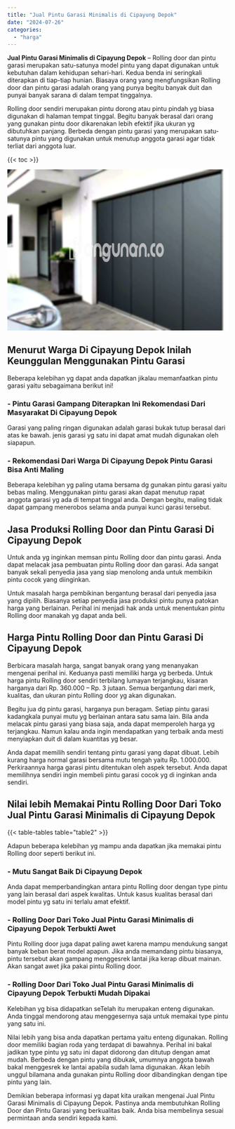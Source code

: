 ```yaml
---
title: "Jual Pintu Garasi Minimalis di Cipayung Depok"
date: "2024-07-26"
categories: 
  - "harga"
---
```


**Jual Pintu Garasi Minimalis di Cipayung Depok** – Rolling door dan pintu garasi merupakan satu-satunya model pintu yang dapat digunakan untuk kebutuhan dalam kehidupan sehari-hari. Kedua benda ini seringkali diterapkan di tiap-tiap hunian. Biasaya orang yang mengfungsikan Rolling door dan pintu garasi adalah orang yang punya begitu banyak duit dan punyai banyak sarana di dalam tempat tinggalnya.

Rolling door sendiri merupakan pintu dorong atau pintu pindah yg biasa digunakan di halaman tempat tinggal. Begitu banyak berasal dari orang yang gunakan pintu door dikarenakan lebih efektif jika ukuran yg dibutuhkan panjang. Berbeda dengan pintu garasi yang merupakan satu-satunya pintu yang digunakan untuk menutup anggota garasi agar tidak terliat dari anggota luar.

{{< toc >}}

![Jual Pintu Garasi Minimalis di Cipayung Depok](/images/pintu-garasi-57.png)

## Menurut Warga Di Cipayung Depok Inilah Keunggulan Menggunakan Pintu Garasi

Beberapa kelebihan yg dapat anda dapatkan jikalau memanfaatkan pintu garasi yaitu sebagaimana berikut ini!

### \- Pintu Garasi Gampang Diterapkan Ini Rekomendasi Dari Masyarakat Di Cipayung Depok

Garasi yang paling ringan digunakan adalah garasi bukak tutup berasal dari atas ke bawah. jenis garasi yg satu ini dapat amat mudah digunakan oleh siapapun.

### \- Rekomendasi Dari Warga Di Cipayung Depok Pintu Garasi Bisa Anti Maling

Beberapa kelebihan yg paling utama bersama dg gunakan pintu garasi yaitu bebas maling. Menggunakan pintu garasi akan dapat menutup rapat anggota garasi yg ada di tempat tinggal anda. Dengan begitu, maling tidak dapat gampang menerobos selama anda punyai kunci garasi tersebut.

## Jasa Produksi Rolling Door dan Pintu Garasi Di Cipayung Depok

Untuk anda yg inginkan memsan pintu Rolling door dan pintu garasi. Anda dapat melacak jasa pembuatan pintu Rolling door dan garasi. Ada sangat banyak sekali penyedia jasa yang siap menolong anda untuk membikin pintu cocok yang diinginkan.

Untuk masalah harga pembikinan bergantung berasal dari penyedia jasa yang dipilih. Biasanya setiap penyedia jasa produksi pintu punya patokan harga yang berlainan. Perihal ini menjadi hak anda untuk menentukan pintu Rolling door manakah yg dapat anda beli.

## Harga Pintu Rolling Door dan Pintu Garasi Di Cipayung Depok

Berbicara masalah harga, sangat banyak orang yang menanyakan mengenai perihal ini. Keduanya pasti memiliki harga yg berbeda. Untuk harga pintu Rolling door sendiri terbilang lumayan terjangkau, kisaran harganya dari Rp. 360.000 – Rp. 3 jutaan. Semua bergantung dari merk, kualitas, dan ukuran pintu Rolling door yg akan digunakan.

Begitu jua dg pintu garasi, harganya pun beragam. Setiap pintu garasi kadangkala punyai mutu yg berlainan antara satu sama lain. Bila anda melacak pintu garasi yang biasa saja, anda dapat memperoleh harga yg terjangkau. Namun kalau anda ingin mendapatkan yang terbaik anda mesti menyiapkan duit di dalam kuantitas yg besar.

Anda dapat memilih sendiri tentang pintu garasi yang dapat dibuat. Lebih kurang harga normal garasi bersama mutu tengah yaitu Rp. 1.000.000. Perkiraannya harga garasi pintu ditentukan oleh aspek tersebut. Anda dapat memilihnya sendiri ingin membeli pintu garasi cocok yg di inginkan anda sendiri.

## Nilai lebih Memakai Pintu Rolling Door Dari Toko Jual Pintu Garasi Minimalis di Cipayung Depok

{{< table-tables table="table2" >}}

Adapun beberapa kelebihan yg mampu anda dapatkan jika memakai pintu Rolling door seperti berikut ini.

### \- Mutu Sangat Baik Di Cipayung Depok

Anda dapat memperbandingkan antara pintu Rolling door dengan type pintu yang lain berasal dari aspek kwalitas. Untuk kasus kualitas berasal dari model pintu yg satu ini terlalu amat efektif.

### \- Rolling Door Dari Toko Jual Pintu Garasi Minimalis di Cipayung Depok Terbukti Awet

Pintu Rolling door juga dapat paling awet karena mampu mendukung sangat banyak beban berat model apapun. Jika anda memandang pintu biasanya, pintu tersebut akan gampang menggesrek lantai jika kerap dibuat mainan. Akan sangat awet jika pakai pintu Rolling door.

### \- Rolling Door Dari Toko Jual Pintu Garasi Minimalis di Cipayung Depok Terbukti Mudah Dipakai

Kelebihan yg bisa didapatkan seTelah itu merupakan enteng digunakan. Anda tinggal mendorong atau menggesernya saja untuk memakai type pintu yang satu ini.

Nilai lebih yang bisa anda dapatkan pertama yaitu enteng digunakan. Rolling door memiliki bagian roda yang terdapat di bawahnya. Perihal ini bakal jadikan type pintu yg satu ini dapat didorong dan ditutup dengan amat mudah. Berbeda dengan pintu yang dibukak, umumnya anggota bawah bakal menggesrek ke lantai apabila sudah lama digunakan. Akan lebih unggul bilamana anda gunakan pintu Rolling door dibandingkan dengan tipe pintu yang lain.

Demikian beberapa informasi yg dapat kita uraikan mengenai Jual Pintu Garasi Minimalis di Cipayung Depok. Pastinya anda membutuhkan Rolling Door dan Pintu Garasi yang berkualitas baik. Anda bisa membelinya sesuai permintaan anda sendiri kepada kami.
